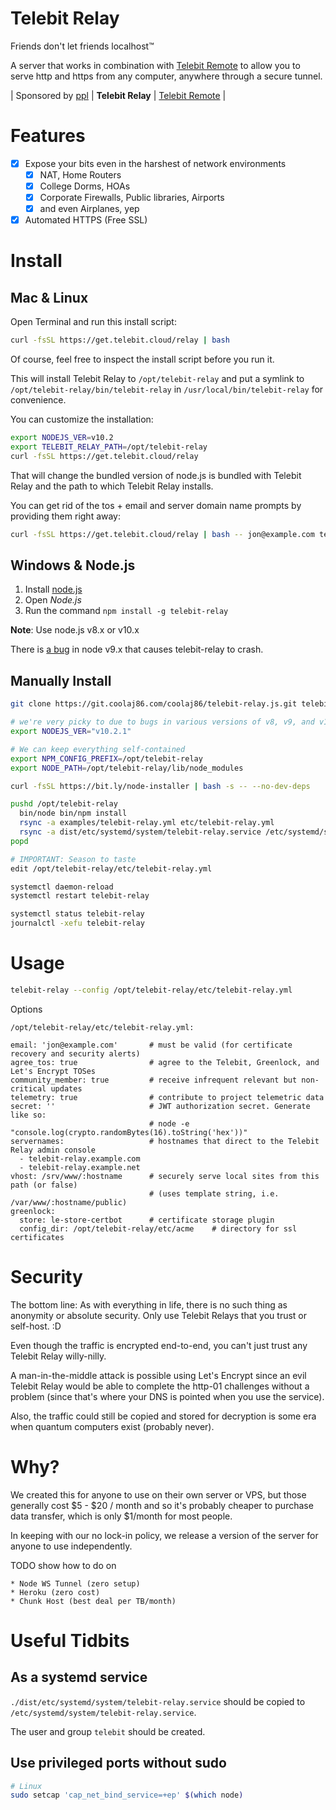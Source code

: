 # Telebit Relay

Friends don't let friends localhost&trade;

A server that works in combination with [Telebit Remote](https://git.coolaj86.com/coolaj86/telebit.js)
to allow you to serve http and https from any computer, anywhere through a secure tunnel.

| Sponsored by [ppl](https://ppl.family) | **Telebit Relay** | [Telebit Remote](https://git.coolaj86.com/coolaj86/telebit.js) |

Features
========

* [x] Expose your bits even in the harshest of network environments
  * [x] NAT, Home Routers
  * [x] College Dorms, HOAs
  * [x] Corporate Firewalls, Public libraries, Airports
  * [x] and even Airplanes, yep
* [x] Automated HTTPS (Free SSL)

Install
=======

Mac & Linux
-----------

Open Terminal and run this install script:

```bash
curl -fsSL https://get.telebit.cloud/relay | bash
```

Of course, feel free to inspect the install script before you run it.

This will install Telebit Relay to `/opt/telebit-relay` and
put a symlink to `/opt/telebit-relay/bin/telebit-relay` in `/usr/local/bin/telebit-relay`
for convenience.

You can customize the installation:

```bash
export NODEJS_VER=v10.2
export TELEBIT_RELAY_PATH=/opt/telebit-relay
curl -fsSL https://get.telebit.cloud/relay
```

That will change the bundled version of node.js is bundled with Telebit Relay
and the path to which Telebit Relay installs.

You can get rid of the tos + email and server domain name prompts by providing them right away:

```bash
curl -fsSL https://get.telebit.cloud/relay | bash -- jon@example.com telebit-relay.example.com
```

Windows & Node.js
-----------------

1. Install [node.js](https://nodejs.org)
2. Open _Node.js_
2. Run the command `npm install -g telebit-relay`

**Note**: Use node.js v8.x or v10.x

There is [a bug](https://github.com/nodejs/node/issues/20241) in node v9.x that causes telebit-relay to crash.

Manually Install
-----------

```bash
git clone https://git.coolaj86.com/coolaj86/telebit-relay.js.git telebit-relay

# we're very picky to due to bugs in various versions of v8, v9, and v10
export NODEJS_VER="v10.2.1"

# We can keep everything self-contained
export NPM_CONFIG_PREFIX=/opt/telebit-relay
export NODE_PATH=/opt/telebit-relay/lib/node_modules

curl -fsSL https://bit.ly/node-installer | bash -s -- --no-dev-deps

pushd /opt/telebit-relay
  bin/node bin/npm install
  rsync -a examples/telebit-relay.yml etc/telebit-relay.yml
  rsync -a dist/etc/systemd/system/telebit-relay.service /etc/systemd/system/telebit-relay.service
popd

# IMPORTANT: Season to taste
edit /opt/telebit-relay/etc/telebit-relay.yml

systemctl daemon-reload
systemctl restart telebit-relay

systemctl status telebit-relay
journalctl -xefu telebit-relay
```

Usage
====

```bash
telebit-relay --config /opt/telebit-relay/etc/telebit-relay.yml
```

Options

`/opt/telebit-relay/etc/telebit-relay.yml:`
```
email: 'jon@example.com'       # must be valid (for certificate recovery and security alerts)
agree_tos: true                # agree to the Telebit, Greenlock, and Let's Encrypt TOSes
community_member: true         # receive infrequent relevant but non-critical updates
telemetry: true                # contribute to project telemetric data
secret: ''                     # JWT authorization secret. Generate like so:
                               # node -e "console.log(crypto.randomBytes(16).toString('hex'))"
servernames:                   # hostnames that direct to the Telebit Relay admin console
  - telebit-relay.example.com
  - telebit-relay.example.net
vhost: /srv/www/:hostname      # securely serve local sites from this path (or false)
                               # (uses template string, i.e. /var/www/:hostname/public)
greenlock:
  store: le-store-certbot      # certificate storage plugin
  config_dir: /opt/telebit-relay/etc/acme    # directory for ssl certificates
```

Security
========

The bottom line: As with everything in life, there is no such thing as anonymity
or absolute security. Only use Telebit Relays that you trust or self-host. :D

Even though the traffic is encrypted end-to-end, you can't just trust any Telebit Relay
willy-nilly.

A man-in-the-middle attack is possible using Let's Encrypt since an evil Telebit Relay
would be able to complete the http-01 challenges without a problem
(since that's where your DNS is pointed when you use the service).

Also, the traffic could still be copied and stored for decryption is some era when quantum
computers exist (probably never).

Why?
====

We created this for anyone to use on their own server or VPS,
but those generally cost $5 - $20 / month and so it's probably
cheaper to purchase data transfer, which is only $1/month for
most people.

In keeping with our no lock-in policy, we release a version of
the server for anyone to use independently.

TODO show how to do on

	* Node WS Tunnel (zero setup)
	* Heroku (zero cost)
	* Chunk Host (best deal per TB/month)

Useful Tidbits
===

## As a systemd service

`./dist/etc/systemd/system/telebit-relay.service` should be copied to `/etc/systemd/system/telebit-relay.service`.

The user and group `telebit` should be created.

## Use privileged ports without sudo

```bash
# Linux
sudo setcap 'cap_net_bind_service=+ep' $(which node)
```
